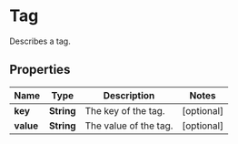 

# Tag

Describes a tag.

## Properties

| Name | Type | Description | Notes |
|------------ | ------------- | ------------- | -------------|
|**key** | **String** | The key of the tag. |  [optional] |
|**value** | **String** | The value of the tag. |  [optional] |



